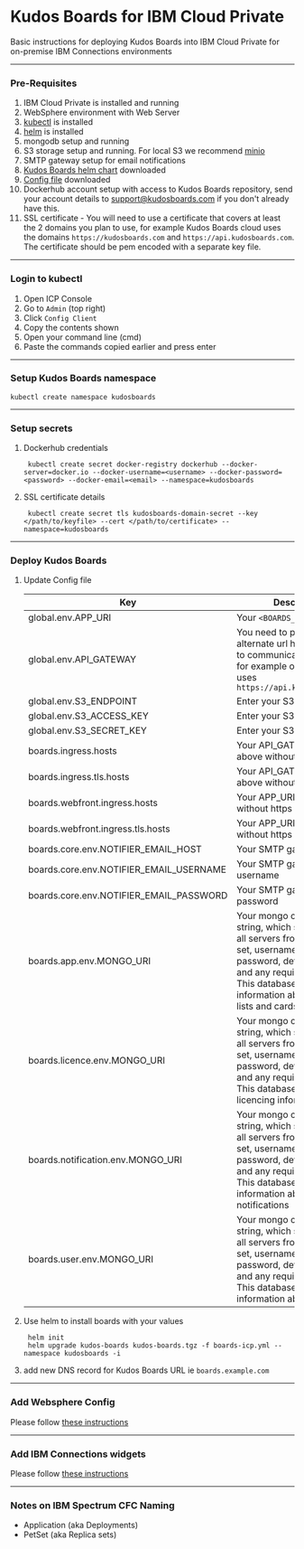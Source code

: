 # Kudos Boards for IBM Cloud Private
Basic instructions for deploying Kudos Boards into IBM Cloud Private for on-premise IBM Connections environments

---

### Pre-Requisites
1. IBM Cloud Private is installed and running
1. WebSphere environment with Web Server
1. [kubectl](https://kubernetes.io/docs/tasks/tools/install-kubectl/) is installed
1. [helm](https://docs.helm.sh/using_helm/#installing-helm) is installed
1. mongodb setup and running
1. S3 storage setup and running. For local S3 we recommend [minio](https://www.minio.io/)
1. SMTP gateway setup for email notifications
1. [Kudos Boards helm chart](/assets/kudos-boards.tgz) downloaded
1. [Config file](/assets/config/boards-icp.yml) downloaded
1. Dockerhub account setup with access to Kudos Boards repository, send your account details to support@kudosboards.com if you don't already have this.
1. SSL certificate - You will need to use a certificate that covers at least the 2 domains you plan to use, for example Kudos Boards cloud uses the domains `https://kudosboards.com` and `https://api.kudosboards.com`. The certificate should be pem encoded with a separate key file.

---

### Login to kubectl
1. Open ICP Console
2. Go to `Admin` (top right)
3. Click `Config Client`
4. Copy the contents shown
5. Open your command line (cmd)
6. Paste the commands copied earlier and press enter

---

### Setup Kudos Boards namespace
    kubectl create namespace kudosboards

---

### Setup secrets
1. Dockerhub credentials

        kubectl create secret docker-registry dockerhub --docker-server=docker.io --docker-username=<username> --docker-password=<password> --docker-email=<email> --namespace=kudosboards

1. SSL certificate details

        kubectl create secret tls kudosboards-domain-secret --key </path/to/keyfile> --cert </path/to/certificate> --namespace=kudosboards

---

### Deploy Kudos Boards
1. Update Config file

    | Key | Description |
    | --- | ----------- |
    | global.env.APP_URI | Your `<BOARDS_URL>` |
    | global.env.API_GATEWAY | You need to provide an alternate url here for the app to communicate with the api, for example our cloud app uses `https://api.kudosboards.com` |
    | global.env.S3_ENDPOINT | Enter your S3 URL |
    | global.env.S3_ACCESS_KEY | Enter your S3 Access Key |
    | global.env.S3_SECRET_KEY | Enter your S3 Secret Key |
    | boards.ingress.hosts | Your API_GATEWAY url as above without https |
    | boards.ingress.tls.hosts | Your API_GATEWAY url as above without https |
    | boards.webfront.ingress.hosts | Your APP_URI url as above without https |
    | boards.webfront.ingress.tls.hosts | Your APP_URI url as above without https |
    | boards.core.env.NOTIFIER_EMAIL_HOST | Your SMTP gateway URL |
    | boards.core.env.NOTIFIER_EMAIL_USERNAME | Your SMTP gateway username |
    | boards.core.env.NOTIFIER_EMAIL_PASSWORD | Your SMTP gateway password |
    | boards.app.env.MONGO_URI | Your mongo connection string, which should include all servers from your replica set, username and password, default database and any required options. This database will store all information about boards, lists and cards |
    | boards.licence.env.MONGO_URI | Your mongo connection string, which should include all servers from your replica set, username and password, default database and any required options. This database will store all licencing information |
    | boards.notification.env.MONGO_URI | Your mongo connection string, which should include all servers from your replica set, username and password, default database and any required options. This database will store all information about notifications |
    | boards.user.env.MONGO_URI | Your mongo connection string, which should include all servers from your replica set, username and password, default database and any required options. This database will store all information about users |

2. Use helm to install boards with your values

        helm init
        helm upgrade kudos-boards kudos-boards.tgz -f boards-icp.yml --namespace kudosboards -i

3. add new DNS record for Kudos Boards URL ie `boards.example.com`

---

### Add Websphere Config
Please follow [these instructions](/boards/wasconfig/)

---

### Add IBM Connections widgets
Please follow [these instructions](/boards/widgets/)

---

### Notes on IBM Spectrum CFC Naming
- Application (aka Deployments)
- PetSet (aka Replica sets)
